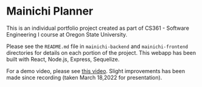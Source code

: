 # Mainichi Planner
This is an individual portfolio project created as part of CS361 - Software Engineering I course at Oregon State University.

Please see the `README.md` file in `mainichi-backend` and `mainichi-frontend` directories for details on each portion of the project.
This webapp has been built with React, Node.js, Express, Sequelize.

For a demo video, please see [this video](https://media.oregonstate.edu/media/t/1_0htxy2cy). 
Slight improvements has been made since recording (taken March 18,2022 for presentation).
